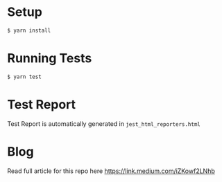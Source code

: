 # Setup
```bash
$ yarn install
```

# Running Tests
```bash
$ yarn test
```

# Test Report
Test Report is automatically generated in `jest_html_reporters.html`

# Blog
Read full article for this repo here https://link.medium.com/iZKowf2LNhb
